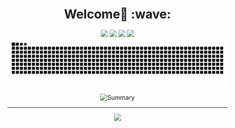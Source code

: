 <h1 align='center'>Welcome👋 :wave:</h1>
<div align="center">
  <img src="https://img.shields.io/badge/-JavaScript-black?style=flat-square&logo=javascript" />
  <img src="https://img.shields.io/badge/-html-black?style=flat-square&logo=php" />
  <img src="https://img.shields.io/badge/-Node.js-black?style=flat-square&logo=Node.js" />
  <img src="https://img.shields.io/badge/-GitHub-black?style=flat-square&logo=github" /> <br>
</div>

<div align="center">
  <picture>
      <source
    media="(prefers-color-scheme: dark)"
      srcset="https://raw.githubusercontent.com/platane/snk/output/github-contribution-grid-snake-dark.svg"
      />
    <source
      media="(prefers-color-scheme: light)"
      srcset="https://raw.githubusercontent.com/xct007/xct007/output/github-contribution-grid-snake.svg"
      />
    <img
      alt="Snake"
      src="https://raw.githubusercontent.com/xct007/xct007/output/github-contribution-grid-snake.svg"
      />
  </picture>

![Summary](http://github-profile-summary-cards.vercel.app/api/cards/profile-details?username=Piahn)

</div>

___

<div align="center">
  
  ![](https://count.getloli.com/get/@xct007?theme=rule34)
  
</div>
